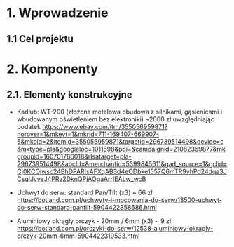 # 1. Wprowadzenie
## 1.1 Cel projektu
# 2. Komponenty
## 2.1. Elementy konstrukcyjne

* Kadłub: WT-200 (złożona metalowa obudowa z silnikami, gąsienicami i wbudowanym oświetleniem bez elektroniki) ~2000 zł uwzględniając podatek
https://www.ebay.com/itm/355056959871?norover=1&mkevt=1&mkrid=711-169407-669907-5&mkcid=2&itemid=355056959871&targetid=296739514498&device=c&mktype=pla&googleloc=1011598&poi=&campaignid=21082369877&mkgroupid=160701766018&rlsatarget=pla-296739514498&abcId=&merchantid=5399845611&gad_source=1&gclid=Cj0KCQjwsc24BhDPARIsAFXqAB3d4eODbke1557Q6mTR9yhPd24dqa3JCsqlJvveJ4PRz2DknQPjAOgaArrIEALw_wcB

* Uchwyt do serw: standard Pan/Tilt (x3) ~ 66 zł
https://botland.com.pl/uchwyty-i-mocowania-do-serw/13500-uchwyt-do-serw-standard-pantilt-5904422358686.html

* Aluminiowy okrągły orczyk - 20mm / 6mm (x3) ~ 9 zł
https://botland.com.pl/orczyki-do-serw/12538-aluminiowy-okragly-orczyk-20mm-6mm-5904422319533.html




